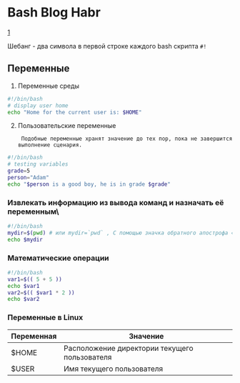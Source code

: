 # Bash Blog Habr

[1](https://habr.com/ru/company/ruvds/blog/325522/)


Шебанг - два символа в первой строке каждого bash скрипта `#!`

## Переменные 

1. Переменные среды

```bash
#!/bin/bash
# display user home
echo "Home for the current user is: $HOME"
```

2. Пользовательские переменные

		Подобные переменные хранят значение до тех пор, пока не завершится выполнение сценария.

```bash
#!/bin/bash
# testing variables
grade=5
person="Adam"
echo "$person is a good boy, he is in grade $grade"
```

### Извлекать информацию из вывода команд и назначать её переменным\

```bash
#!/bin/bash
mydir=$(pwd) # или mydir=`pwd` , С помощью значка обратного апострофа «`»
echo $mydir
```
### Математические операции

```bash
#!/bin/bash
var1=$(( 5 + 5 ))
echo $var1
var2=$(( $var1 * 2 ))
echo $var2
```

### Переменные в Linux

Переменная | Значение
-----------|------------------------------
$HOME      | Расположение директории текущего пользователя
$USER      | Имя текущего пользователя